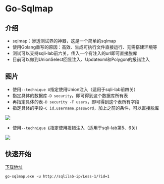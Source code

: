 # Go-Sqlmap

## 介绍

- sqlmap：渗透测试界的神器，这是一个简单的sqlmap
- 使用Golang重写的原因：高效、生成可执行文件直接运行、无需搭建环境等
- 测试可以支持sqli-lab前六关，传入一个有注入的url即可直接脱库
- 目前可以做到UnionSelect回显注入、Updatexml和Polygon的报错注入

## 图片

- 使用`--technique U`指定使用Union注入（适用于sqli-lab前四关）
- 指定具体的数据库`-D security`，即可得到这个数据库所有表
- 再指定具体的表`-D security -T users`，即可得到这个表所有字段
- 指定具体的字段`-C id,username,password`，加上之前的条件，可以直接脱库

![](https://raw.githubusercontent.com/EmYiQing/go-sqlmap/master/img/02.png)

- 使用`--technique E`指定使用报错注入（适用于sqli-lab第5、6关）

![](https://raw.githubusercontent.com/EmYiQing/go-sqlmap/master/img/01.png)

## 快速开始

[下载地址](https://github.com/EmYiQing/go-sqlmap/releases)

```shell
go-sqlmap.exe -u http://sqlilab-ip/Less-1/?id=1
```


